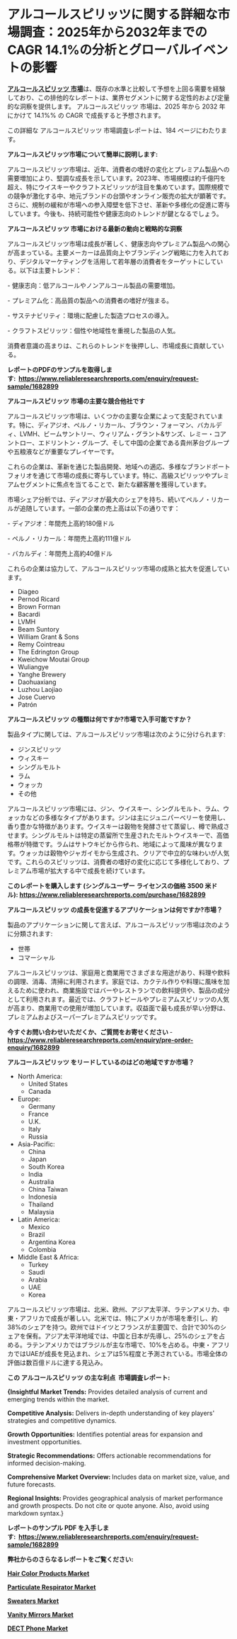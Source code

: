 <p><h1>アルコールスピリッツに関する詳細な市場調査：2025年から2032年までのCAGR 14.1%の分析とグローバルイベントの影響</h1></p><p data-sourcepos="1:1-1:157"><strong><a href="https://www.reliableresearchreports.com/alcohol-spirits-r1682899?utm_campaign=110&utm_medium=36&utm_source=Github&utm_content=ia&utm_term=04042025&utm_id=alcohol-spirits">アルコールスピリッツ 市場</a></strong>は、既存の水準と比較して予想を上回る需要を経験しており、この排他的なレポートは、業界セグメントに関する定性的および定量的な洞察を提供します。 アルコールスピリッツ 市場は、2025 年から 2032 年にかけて 14.1%% の CAGR で成長すると予想されます。</p>
<p data-sourcepos="3:1-3:50">この詳細な アルコールスピリッツ 市場調査レポートは、184 ページにわたります。</p>
<p><strong>アルコールスピリッツ市場について簡単に説明します:</strong></p>
<p><p>アルコールスピリッツ市場は、近年、消費者の嗜好の変化とプレミアム製品への需要増加により、堅調な成長を示しています。2023年、市場規模は約千億円を超え、特にウイスキーやクラフトスピリッツが注目を集めています。国際規模での競争が激化する中、地元ブランドの台頭やオンライン販売の拡大が顕著です。さらに、規制の緩和が市場への参入障壁を低下させ、革新や多様化の促進に寄与しています。今後も、持続可能性や健康志向のトレンドが鍵となるでしょう。</p></p>
<p><strong>アルコールスピリッツ 市場における最新の動向と戦略的な洞察</strong></p>
<p><p>アルコールスピリッツ市場は成長が著しく、健康志向やプレミアム製品への関心が高まっている。主要メーカーは品質向上やブランディング戦略に力を入れており、デジタルマーケティングを活用して若年層の消費者をターゲットにしている。以下は主要トレンド：</p><p>- 健康志向：低アルコールやノンアルコール製品の需要増加。</p><p>- プレミアム化：高品質の製品への消費者の嗜好が強まる。</p><p>- サステナビリティ：環境に配慮した製造プロセスの導入。</p><p>- クラフトスピリッツ：個性や地域性を重視した製品の人気。 </p><p>消費者意識の高まりは、これらのトレンドを後押しし、市場成長に貢献している。</p></p>
<p><strong>レポートのPDFのサンプルを取得します</strong><strong>:&nbsp;&nbsp;<a href="https://www.reliableresearchreports.com/enquiry/request-sample/1682899?utm_campaign=110&utm_medium=36&utm_source=Github&utm_content=ia&utm_term=04042025&utm_id=alcohol-spirits">https://www.reliableresearchreports.com/enquiry/request-sample/1682899</a></strong></p>
<p><strong>アルコールスピリッツ 市場の主要な競合他社です</strong></p>
<p><p>アルコールスピリッツ市場は、いくつかの主要な企業によって支配されています。特に、ディアジオ、ペルノ・リカール、ブラウン・フォーマン、バカルディ、LVMH、ビームサントリー、ウィリアム・グラント&サンズ、レミー・コアントロー、エドリントン・グループ、そして中国の企業である貴州茅台グループや五粮液などが重要なプレイヤーです。</p><p>これらの企業は、革新を通じた製品開発、地域への適応、多様なブランドポートフォリオを通じて市場の成長に寄与しています。特に、高級スピリッツやプレミアムセグメントに焦点を当てることで、新たな顧客層を獲得しています。</p><p>市場シェア分析では、ディアジオが最大のシェアを持ち、続いてペルノ・リカールが追随しています。一部の企業の売上高は以下の通りです：</p><p>- ディアジオ：年間売上高約180億ドル</p><p>- ペルノ・リカール：年間売上高約111億ドル</p><p>- バカルディ：年間売上高約40億ドル</p><p>これらの企業は協力して、アルコールスピリッツ市場の成熟と拡大を促進しています。</p></p>
<p><ul><li>Diageo</li><li>Pernod Ricard</li><li>Brown Forman</li><li>Bacardi</li><li>LVMH</li><li>Beam Suntory</li><li>William Grant & Sons</li><li>Remy Cointreau</li><li>The Edrington Group</li><li>Kweichow Moutai Group</li><li>Wuliangye</li><li>Yanghe Brewery</li><li>Daohuaxiang</li><li>Luzhou Laojiao</li><li>Jose Cuervo</li><li>Patrón</li></ul></p>
<p><strong>アルコールスピリッツ の種類は何ですか?市場で入手可能ですか？</strong></p>
<p>製品タイプに関しては、アルコールスピリッツ市場は次のように分けられます:</p>
<p><ul><li>ジンスピリッツ</li><li>ウィスキー</li><li>シングルモルト</li><li>ラム</li><li>ウォッカ</li><li>その他</li></ul></p>
<p><p>アルコールスピリッツ市場には、ジン、ウイスキー、シングルモルト、ラム、ウォッカなどの多様なタイプがあります。ジンは主にジュニパーベリーを使用し、香り豊かな特徴があります。ウイスキーは穀物を発酵させて蒸留し、樽で熟成させます。シングルモルトは特定の蒸留所で生産されたモルトウイスキーで、高価格帯が特徴です。ラムはサトウキビから作られ、地域によって風味が異なります。ウォッカは穀物やジャガイモから生成され、クリアで中立的な味わいが人気です。これらのスピリッツは、消費者の嗜好の変化に応じて多様化しており、プレミアム市場が拡大する中で成長を続けています。</p></p>
<p><strong>このレポートを購入します (シングルユーザー ライセンスの価格 3500 米ドル):&nbsp;<a href="https://www.reliableresearchreports.com/purchase/1682899?utm_campaign=110&utm_medium=36&utm_source=Github&utm_content=ia&utm_term=04042025&utm_id=alcohol-spirits">https://www.reliableresearchreports.com/purchase/1682899</a></strong></p>
<p><strong>アルコールスピリッツ の成長を促進するアプリケーションは何ですか?市場？</strong></p>
<p>製品のアプリケーションに関して言えば、アルコールスピリッツ市場は次のように分類されます:</p>
<p><ul><li>世帯</li><li>コマーシャル</li></ul></p>
<p><p>アルコールスピリッツは、家庭用と商業用でさまざまな用途があり、料理や飲料の調理、消毒、清掃に利用されます。家庭では、カクテル作りや料理に風味を加えるために使われ、商業施設ではバーやレストランでの飲料提供や、製品の成分として利用されます。最近では、クラフトビールやプレミアムスピリッツの人気が高まり、商業用での使用が増加しています。収益面で最も成長が早い分野は、プレミアムおよびスーパープレミアムスピリッツです。</p></p>
<p><strong>今すぐお問い合わせいただくか、ご質問をお寄せください</strong><strong>&nbsp;</strong>-<strong><a href="https://www.reliableresearchreports.com/enquiry/pre-order-enquiry/1682899?utm_campaign=110&utm_medium=36&utm_source=Github&utm_content=ia&utm_term=04042025&utm_id=alcohol-spirits">https://www.reliableresearchreports.com/enquiry/pre-order-enquiry/1682899</a></strong></p>
<p><strong>アルコールスピリッツ をリードしているのはどの地域ですか市場？</strong></p>
<p><ul>
    <li>
        North America:
        <ul>
            <li>United States</li>
            <li>Canada</li>
        </ul>
    </li>
    <li>
        Europe:
        <ul>
            <li>Germany</li>
            <li>France</li>
            <li>U.K.</li>
            <li>Italy</li>
            <li>Russia</li>
        </ul>
    </li>
    <li>
        Asia-Pacific:
        <ul>
            <li>China</li>
            <li>Japan</li>
            <li>South Korea</li>
            <li>India</li>
            <li>Australia</li>
            <li>China Taiwan</li>
            <li>Indonesia</li>
            <li>Thailand</li>
            <li>Malaysia</li>
        </ul>
    </li>
    <li>
        Latin America:
        <ul>
            <li>Mexico</li>
            <li>Brazil</li>
            <li>Argentina Korea</li>
            <li>Colombia</li>
        </ul>
    </li>
    <li>
        Middle East & Africa:
        <ul>
            <li>Turkey</li>
            <li>Saudi</li>
            <li>Arabia</li>
            <li>UAE</li>
            <li>Korea</li>
        </ul>
    </li>
    </ul></p>
<p><p>アルコールスピリッツ市場は、北米、欧州、アジア太平洋、ラテンアメリカ、中東・アフリカで成長が著しい。北米では、特にアメリカが市場を牽引し、約38%のシェアを持つ。欧州ではドイツとフランスが主要国で、合計で30%のシェアを保有。アジア太平洋地域では、中国と日本が先導し、25%のシェアを占める。ラテンアメリカではブラジルが主な市場で、10%を占める。中東・アフリカではUAEが成長を見込まれ、シェアは5%程度と予測されている。市場全体の評価は数百億ドルに達する見込み。</p></p>
<p><strong>この アルコールスピリッツ の主な利点&nbsp; 市場調査レポート:</strong></p>
<p><strong>{Insightful Market Trends:</strong> Provides detailed analysis of current and emerging trends within the market.</p>
<p><strong>Competitive Analysis:</strong> Delivers in-depth understanding of key players' strategies and competitive dynamics.</p>
<p><strong>Growth Opportunities:</strong> Identifies potential areas for expansion and investment opportunities.</p>
<p><strong>Strategic Recommendations:</strong> Offers actionable recommendations for informed decision-making.</p>
<p><strong>Comprehensive Market Overview: </strong>Includes data on market size, value, and future forecasts.</p>
<p><strong>Regional Insights: </strong>Provides geographical analysis of market performance and growth prospects. Do not cite or quote anyone. Also, avoid using markdown syntax.}</p>
<p><strong>レポートのサンプル PDF を入手します:&nbsp;</strong><strong>&nbsp;<a href="https://www.reliableresearchreports.com/enquiry/request-sample/1682899?utm_campaign=110&utm_medium=36&utm_source=Github&utm_content=ia&utm_term=04042025&utm_id=alcohol-spirits">https://www.reliableresearchreports.com/enquiry/request-sample/1682899</a></strong></p>
<p></p>
<p></p>
<p></p>
<p></p>
<p><strong>弊社からのさらなるレポートをご覧ください:</strong></p>
<p><strong><p><a href="https://github.com/lalkobrinarb/Market-Research-Report-List-1/blob/main/hair-color-products-market.md?utm_campaign=110&utm_medium=36&utm_source=Github&utm_content=ia&utm_term=04042025&utm_id=alcohol-spirits">Hair Color Products Market</a></p><p><a href="https://github.com/hutchkloor4x/Market-Research-Report-List-1/blob/main/particulate-respirator-market.md?utm_campaign=110&utm_medium=36&utm_source=Github&utm_content=ia&utm_term=04042025&utm_id=alcohol-spirits">Particulate Respirator Market</a></p><p><a href="https://github.com/giardafshaxb/Market-Research-Report-List-1/blob/main/sweaters-market.md?utm_campaign=110&utm_medium=36&utm_source=Github&utm_content=ia&utm_term=04042025&utm_id=alcohol-spirits">Sweaters Market</a></p><p><a href="https://github.com/ludongfomban/Market-Research-Report-List-1/blob/main/vanity-mirrors-market.md?utm_campaign=110&utm_medium=36&utm_source=Github&utm_content=ia&utm_term=04042025&utm_id=alcohol-spirits">Vanity Mirrors Market</a></p><p><a href="https://github.com/kimanyuzuga/Market-Research-Report-List-1/blob/main/dect-phone-market.md?utm_campaign=110&utm_medium=36&utm_source=Github&utm_content=ia&utm_term=04042025&utm_id=alcohol-spirits">DECT Phone Market</a></p></strong></p>